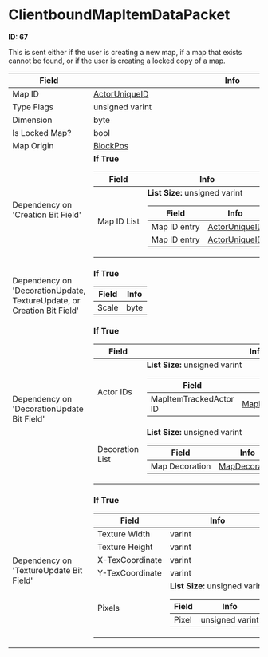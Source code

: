 # ClientboundMapItemDataPacket

**ID: 67**  

This is sent either if the user is creating a new map, if a map that exists cannot be found, or if the user is creating a locked copy of a map.

<table><thead><tr><th>Field</th><th>Info</th></tr></thead><tbody>
<tr><td>Map ID</td><td><a href="../types/ActorUniqueID.md">ActorUniqueID</a></td></tr>
<tr><td>Type Flags</td><td>unsigned varint</td></tr>
<tr><td>Dimension</td><td>byte</td></tr>
<tr><td>Is Locked Map?</td><td>bool</td></tr>
<tr><td>Map Origin</td><td><a href="../types/BlockPos.md">BlockPos</a></td></tr>
<tr><td>Dependency on 'Creation Bit Field'</td><td><b>If True</b><br>
  <table><thead><tr><th>Field</th><th>Info</th></tr></thead><tbody>
  <tr><td>Map ID List</td><td><b>List Size:</b> unsigned varint
    <table><thead><tr><th>Field</th><th>Info</th></tr></thead><tbody>
    <tr><td>Map ID entry</td><td><a href="../types/ActorUniqueID.md">ActorUniqueID</a></td></tr>
    <tr><td>Map ID entry</td><td><a href="../types/ActorUniqueID.md">ActorUniqueID</a></td></tr>
    </tbody></table></td></tr>
  </tbody></table></td></tr>
<tr><td>Dependency on 'DecorationUpdate, TextureUpdate, or Creation Bit Field'</td><td><b>If True</b><br>
  <table><thead><tr><th>Field</th><th>Info</th></tr></thead><tbody>
  <tr><td>Scale</td><td>byte</td></tr>
  </tbody></table></td></tr>
<tr><td>Dependency on 'DecorationUpdate Bit Field'</td><td><b>If True</b><br>
  <table><thead><tr><th>Field</th><th>Info</th></tr></thead><tbody>
  <tr><td>Actor IDs</td><td><b>List Size:</b> unsigned varint
    <table><thead><tr><th>Field</th><th>Info</th></tr></thead><tbody>
    <tr><td>MapItemTrackedActor ID</td><td><a href="../types/MapItemTrackedActor_UniqueId.md">MapItemTrackedActor::UniqueId</a></td></tr>
    </tbody></table></td></tr>
  <tr><td>Decoration List</td><td><b>List Size:</b> unsigned varint
    <table><thead><tr><th>Field</th><th>Info</th></tr></thead><tbody>
    <tr><td>Map Decoration</td><td><a href="../types/MapDecoration.md">MapDecoration</a></td></tr>
    </tbody></table></td></tr>
  </tbody></table></td></tr>
<tr><td>Dependency on 'TextureUpdate Bit Field'</td><td><b>If True</b><br>
  <table><thead><tr><th>Field</th><th>Info</th></tr></thead><tbody>
  <tr><td>Texture Width</td><td>varint</td></tr>
  <tr><td>Texture Height</td><td>varint</td></tr>
  <tr><td>X-TexCoordinate</td><td>varint</td></tr>
  <tr><td>Y-TexCoordinate</td><td>varint</td></tr>
  <tr><td>Pixels</td><td><b>List Size:</b> unsigned varint
    <table><thead><tr><th>Field</th><th>Info</th></tr></thead><tbody>
    <tr><td>Pixel</td><td>unsigned varint</td></tr>
    </tbody></table></td></tr>
  </tbody></table></td></tr>
</tbody></table>
